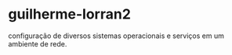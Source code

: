 # guilherme-lorran2
configuração de diversos sistemas operacionais e serviços em um ambiente de rede.
